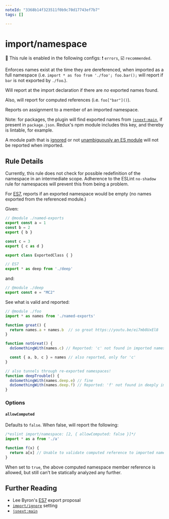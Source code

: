```yaml
---
noteId: "3368b14f323511f0b9c70d17743ef7b7"
tags: []

---
```


# import/namespace

💼 This rule is enabled in the following configs: ❗ `errors`, ☑️ `recommended`.

<!-- end auto-generated rule header -->

Enforces names exist at the time they are dereferenced, when imported as a full namespace (i.e. `import * as foo from './foo'; foo.bar();` will report if `bar` is not exported by `./foo`.).

Will report at the import declaration if there are _no_ exported names found.

Also, will report for computed references (i.e. `foo["bar"]()`).

Reports on assignment to a member of an imported namespace.

Note: for packages, the plugin will find exported names
from [`jsnext:main`], if present in `package.json`.
Redux's npm module includes this key, and thereby is lintable, for example.

A module path that is [ignored] or not [unambiguously an ES module] will not be reported when imported.

[ignored]: ../README.md#importignore
[unambiguously an ES module]: https://github.com/bmeck/UnambiguousJavaScriptGrammar

## Rule Details

Currently, this rule does not check for possible
redefinition of the namespace in an intermediate scope. Adherence to the ESLint
`no-shadow` rule for namespaces will prevent this from being a problem.

For [ES7], reports if an exported namespace would be empty (no names exported from the referenced module.)

Given:

```js
// @module ./named-exports
export const a = 1
const b = 2
export { b }

const c = 3
export { c as d }

export class ExportedClass { }

// ES7
export * as deep from './deep'
```

and:

```js
// @module ./deep
export const e = "MC2"
```

See what is valid and reported:

```js
// @module ./foo
import * as names from './named-exports'

function great() {
  return names.a + names.b  // so great https://youtu.be/ei7mb8UxEl8
}

function notGreat() {
  doSomethingWith(names.c) // Reported: 'c' not found in imported namespace 'names'.

  const { a, b, c } = names // also reported, only for 'c'
}

// also tunnels through re-exported namespaces!
function deepTrouble() {
  doSomethingWith(names.deep.e) // fine
  doSomethingWith(names.deep.f) // Reported: 'f' not found in deeply imported namespace 'names.deep'.
}

```

### Options

#### `allowComputed`

Defaults to `false`. When false, will report the following:

```js
/*eslint import/namespace: [2, { allowComputed: false }]*/
import * as a from './a'

function f(x) {
  return a[x] // Unable to validate computed reference to imported namespace 'a'.
}
```

When set to `true`, the above computed namespace member reference is allowed, but
still can't be statically analyzed any further.

## Further Reading

 - Lee Byron's [ES7] export proposal
 - [`import/ignore`] setting
 - [`jsnext:main`](Rollup)

[ES7]: https://github.com/leebyron/ecmascript-more-export-from
[`import/ignore`]: ../../README.md#importignore
[`jsnext:main`]: https://github.com/rollup/rollup/wiki/jsnext:main
